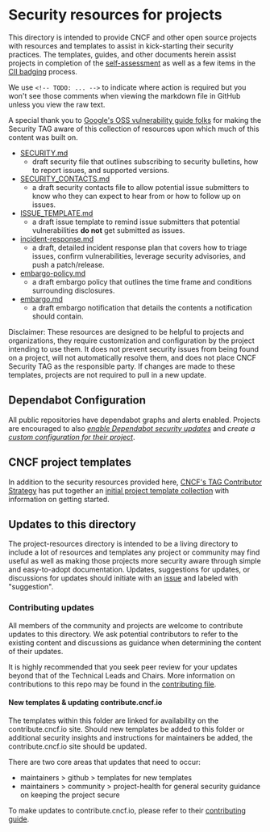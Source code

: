 # Security resources for projects

This directory is intended to provide CNCF and other open source projects with
resources and templates to assist in kick-starting their security practices.
The templates, guides, and other documents herein assist projects in completion
of the [self-assessment](/assessments/guide/self-assessment.md) as well as a few
items in the [CII badging](https://bestpractices.coreinfrastructure.org/en)
process.

We use `<!-- TODO: ... -->` to indicate where action is required but
you won't see those comments when viewing the markdown file in GitHub unless you
view the raw text.

A special thank you to [Google's OSS vulnerability guide
folks](https://github.com/google/oss-vulnerability-guide) for making the
Security TAG aware of this collection of resources upon which much of this
content was built on.

* [SECURITY.md](templates/SECURITY.md)
  * draft security file that outlines subscribing to security bulletins, how
      to report issues, and supported versions.
* [SECURITY_CONTACTS.md](templates/SECURITY_CONTACTS.md)
  * a draft security contacts file to allow potential issue submitters to know
      who they can expect to hear from or how to follow up on issues.
* [ISSUE_TEMPLATE.md](templates/ISSUE_TEMPLATE.md)
  * a draft issue template to remind issue submitters that potential
      vulnerabilities **do not** get submitted as issues.
* [incident-response.md](templates/incident-response.md)
  * a draft, detailed incident response plan that covers how to triage issues,
      confirm vulnerabilities, leverage security advisories, and push a
      patch/release.
* [embargo-policy.md](templates/embargo-policy.md)
  * a draft embargo policy that outlines the time frame and conditions
      surrounding disclosures.
* [embargo.md](templates/embargo.md)
  * a draft embargo notification that details the contents a notification should
    contain.

Disclaimer: These resources are designed to be helpful to projects and
organizations, they require customization and configuration by the project
intending to use them. It does not prevent security issues from being found on a
project, will not automatically resolve them, and does not place CNCF Security
TAG as the responsible party. If changes are made to these templates, projects
are not required to pull in a new update.

## Dependabot Configuration

All public repositories have dependabot graphs and alerts enabled. Projects are
encouraged to also *[enable Dependabot security
updates](https://docs.github.com/en/code-security/supply-chain-security/managing-vulnerabilities-in-your-projects-dependencies/configuring-dependabot-security-updates)*
and *create a [custom configuration for their
project](https://docs.github.com/en/code-security/supply-chain-security/keeping-your-dependencies-updated-automatically/enabling-and-disabling-version-updates)*.

## CNCF project templates

In addition to the security resources provided here, [CNCF's TAG Contributor
Strategy](https://github.com/cncf/tag-contributor-strategy/blob/main/README.md)
has put together an [initial project template
collection](https://github.com/cncf/project-template) with information on
getting started.

## Updates to this directory

The project-resources directory is intended to be a living directory to include
a lot of resources and templates any project or community may find useful as
well as making those projects more security aware through simple and
easy-to-adopt documentation. Updates, suggestions for updates, or discussions
for updates should initiate with an
[issue](https://github.com/cncf/tag-security/issues) and labeled with
"suggestion".

### Contributing updates

All members of the community and projects are welcome to contribute updates to
this directory. We ask potential contributors to refer to the existing content
and discussions as guidance when determining the content of their updates.

It is highly recommended that you seek peer review for your updates beyond that
of the Technical Leads and Chairs. More information on contributions to this
repo may be found in the [contributing file](/CONTRIBUTING.md).

#### New templates & updating contribute.cncf.io

The templates within this folder are linked for availability on the
contribute.cncf.io site. Should new templates be added to this folder or
additional security insights and instructions for maintainers be added, the
contribute.cncf.io site should be updated.

There are two core areas that updates that need to occur:

* maintainers > github > templates for new templates
* maintainers > community > project-health for general security guidance on
  keeping the project secure

To make updates to contribute.cncf.io, please refer to their [contributing guide](https://cncf-contribute.netlify.app/about/contributing/).
